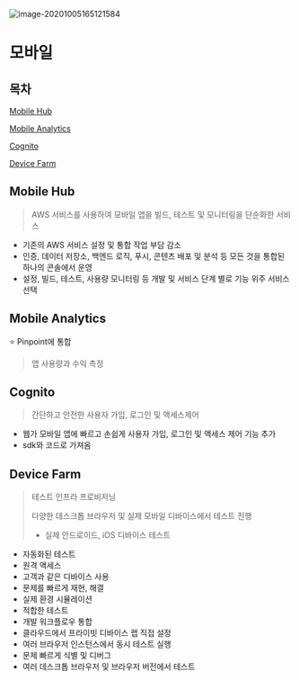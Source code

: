 ![image-20201005165121584](C:\Users\jihong.kim\AppData\Roaming\Typora\typora-user-images\image-20201005165121584.png)

# 모바일

## 목차

[Mobile Hub](#Mobile-Hub)

[Mobile Analytics](#Mobile-Analytics)

[Cognito](#Cognito)

[Device Farm](#Device-Farm)



## Mobile Hub

> AWS 서비스를 사용하여 모바일 앱을 빌드, 테스트 및 모니터링을 단순화한 서비스

- 기존의 AWS 서비스 설정 및 통합 작업 부담 감소
- 인증, 데이터 저장소, 백엔드 로직, 푸시, 콘텐츠 배포 및 분석 등 모든 것을 통합된 하나의 콘솔에서 운영
- 설정, 빌드, 테스트, 사용량 모니터링 등 개발 및 서비스 단계 별로 기능 위주 서비스 선택

## Mobile Analytics

:star: Pinpoint에 통합

> 앱 사용량과 수익 측정

## Cognito

> 간단하고 안전한 사용자 가입, 로그인 및 액세스제어

- 웹가 모바일 앱에 빠르고 손쉽게 사용자 가입, 로그인 및 액세스 제어 기능 추가
- sdk와 코드로 가져옴

## Device Farm

> 테스트 인프라 프로비저닝
>
> 다양한 데스크톱 브라우저 및 실제 모바일 디바이스에서 테스트 진행
>
> - 실제 안드로이드, iOS 디바이스 테스트

- 자동화된 테스트
- 원격 액세스
- 고객과 같은 디바이스 사용
- 문제를 빠르게 재현, 해결
- 실제 환경 시뮬레이션
- 적합한 테스트
- 개발 워크플로우 통합
- 클라우드에서 프라이빗 디바이스 랩 직접 설정
- 여러 브라우저 인스턴스에서 동시 테스트 실행
- 문제 빠르게 식별 및 디버그
- 여러 데스크톱 브라우저 및 브라우저 버전에서 테스트
